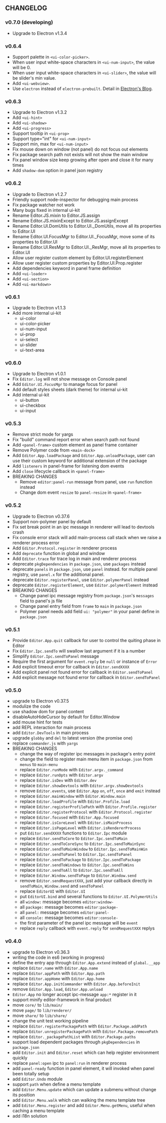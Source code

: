 ## CHANGELOG

### v0.7.0 (developing)

 - Upgrade to Electron v1.3.4

### v0.6.4

 - Support palette in `<ui-color-picker>`.
 - When user input white-space characters in `<ui-num-input>`, the value will be 0.
 - When user input white-space characters in `<ui-slider>`, the value will be slider's min value.
 - Add `<ui-webview>`.
 - Use `electron` instead of `electron-prebuilt`. Detail in [Electron's Blog](http://electron.atom.io/blog/2016/08/16/npm-install-electron).

### v0.6.3

 - Upgrade to Electron v1.3.2
 - Add `<ui-hint>`
 - Add `<ui-shadow>`
 - Add `<ui-progress>`
 - Support tooltip in `<ui-prop>`
 - Support type="int" for `<ui-num-input>`
 - Support min, max for `<ui-num-input>`
 - Fix mouse down on window (not panel) do not focus out elements
 - Fix package search path not exists will not show the main window
 - Fix panel window size keep growing after open and close it for many times
 - Add `shadow-dom` option in panel json registry

### v0.6.2

 - Upgrade to Electron v1.2.7
 - Friendly support node-inspector for debugging main process
 - Fix package watcher not work
 - Many bugs fixed in internal ui-kit
 - Rename Editor.JS.mixin to Editor.JS.assign
 - Rename Editor.JS.mixinExcept to Editor.JS.assignExcept
 - Rename Editor.UI.DomUtils to Editor.UI._DomUtils, move all its properties to Editor.UI
 - Rename Editor.UI.FocusMgr to Editor.UI._FocusMgr, move some of its properties to Editor.UI
 - Rename Editor.UI.ResMgr to Editor.UI._ResMgr, move all its properties to Editor.UI
 - Allow user register custom element by Editor.UI.registerElement
 - Allow user register custom properties by Editor.UI.Prop.register
 - Add dependencies keyword in panel frame definition
 - Add `<ui-loader>`
 - Add `<ui-section>`
 - Add `<ui-markdown>`

### v0.6.1

 - Upgrade to Electron v1.1.3
 - Add more internal ui-kit
   - ui-color
   - ui-color-picker
   - ui-num-input
   - ui-prop
   - ui-select
   - ui-slider
   - ui-text-area

### v0.6.0

 - Upgrade to Electron v1.0.1
 - Fix `Editor.log` will not show message on Console panel
 - Add `Editor.UI.FocusMgr` to manage focus for panel
 - Add default styles sheets (dark theme) for internal ui-kit
 - Add internal ui-kit
   - ui-button
   - ui-checkbox
   - ui-input

### v0.5.3

 - Remove strict mode for yargs
 - Fix "build" command report error when search path not found
 - Add `<panel-frame>` custom element as panel frame container
 - Remove Polymer code from `<main-dock>`
 - Add `Editor.App.loadPackage` and `Editor.App.unloadPackage`, user can use their custom keyword for additional extension of the package
 - Add `listeners` in panel-frame for listening dom events
 - Add `close` lifecycle callback in `<panel-frame>`
 - BREAKING CHANGES
   - Remove `editor:panel-run` message from panel, use `run` function instead
   - Change dom event `resize` to `panel-resize` in `<panel-frame>`

### v0.5.2

 - Upgrade to Electron v0.37.6
 - Support non-polymer panel by default
 - Fix set break point in an ipc message in renderer will lead to devtools crash
 - Fix console error stack will add main-process call stack when we raise a renderer process error
 - Add `Editor.Protocol.register` in renderer process
 - Add `deprecate` function in global and window
 - Add `Editor.trace` for trace log in main and renderer process
 - deprecate `pkgDependencies` in `package.json`, use `packages` instead
 - deprecate `panels` in `package.json`, use `panel` instead. for multiple panel registry, use `panel.x` for the additional panel.
 - deprecate `Editor.registerPanel`, use `Editor.polymerPanel` instead
 - deprecate `Editor.registerElement`, use `Editor.polymerElement` instead
 - BREAKING CHANGES
   - Change panel ipc message registry from `package.json`'s `messages` field to panel's js file
   - Change panel entry field from `frame` to `main` in `package.json`
   - Polymer panel needs add field `ui: "polymer"` in your panel define in `package.json`

### v0.5.1

 - Provide `Editor.App.quit` callback for user to control the quiting phase in Editor
 - Fix `Editor.Ipc.sendTo` will swallow last argument if it is a number
 - Simplify `Editor.Ipc.sendToPanel` message
 - Require the first argument for `event.reply` be `null` or instance of `Error`
 - Add explicit timeout error for callback in `Editor.sendXXXX`
 - Add explicit panel not found error for callback in `Editor.sendToPanel`
 - Add explicit message not found error for callback in `Editor.sendToPanel`

### v0.5.0

 - upgrade to Electron v0.37.5
 - modulize the code
 - use shadow dom for panel content
 - disableAutoHideCursor by default for Editor.Window
 - add mouse hint for tests
 - add REPL interaction for main process
 - add `Editor.DevTools` in main process
 - upgrade `globby` and `del` to latest version (the promise one)
 - replace `commander.js` with `yargs`
 - BREAKING CHANGES
   - change the way of register ipc messages in package's entry point
   - change the field to register main menu item in `package.json` from `menus` to `main-menu`
   - replace `Editor.runMode` with `Editor.argv._command`
   - replace `Editor.runOpts` with `Editor.argv`
   - replace `Editor.isDev` with `Editor.dev`
   - replace `Editor.showDevtools` with `Editor.argv.showDevtools`
   - remove `Editor.events`, use `Editor.App` `on`, `off`, `once` and `emit` instead
   - replace `Editor.mainWindow` with `Editor.Window.main`
   - replace `Editor.loadProfile` with `Editor.Profile.load`
   - replace `Editor.registerProfilePath` with `Editor.Profile.register`
   - replace `Editor.registerProtocol` with `Editor.Protocol.register`
   - replace `Editor.focused` with `Editor.App.focused`
   - replace `Editor.isCoreLevel` with `Editor.isMainProcess`
   - replace `Editor.isPageLevel` with `Editor.isRendererProcess`
   - put `Editor.sendXXXX` functions to `Editor.Ipc` module
   - replace `Editor.sendToCore` to `Editor.Ipc.sendToMain`
   - replace `Editor.sendToCoreSync` to `Editor.Ipc.sendToMainSync`
   - replace `Editor.sendToMainWindow` to `Editor.Ipc.sendToMainWin`
   - replace `Editor.sendToPanel` to `Editor.Ipc.sendToPanel`
   - replace `Editor.sendToPackage` to `Editor.Ipc.sendToPackage`
   - replace `Editor.sendToWindows` to `Editor.Ipc.sendToWins`
   - replace `Editor.sendToAll` to `Editor.Ipc.sendToAll`
   - replace `Editor.Window.sendToPage` to `Editor.Window.send`
   - remove `Editor.sendRequestXXX`, just add your callback directly in `sendToMain`, `Window.send` and `sendToPanel`
   - replace `EditorUI` with `Editor.UI`
   - put `EditorUI.bind` and several functions to `Editor.UI.PolymerUtils`
   - all `window:` message becomes `editor:window-`
   - all `package:` message becomes `editor:package-`
   - all `panel:` message becomes `editor:panel-`
   - all `console:` message becomes `editor:console-`
   - the first parameter of the panel ipc message will be `event`
   - replace `reply` callback with `event.reply` for `sendRequestXXX` replys

### v0.4.0

 - upgrade to Electron v0.36.3
 - writing the code in es6 (working in progress)
 - define the entry app through `Editor.App.extend` instead of `global.__app`
 - replace `Editor.name` with `Editor.App.name`
 - replace `Editor.appPath` with `Editor.App.path`
 - replace `Editor.appHome` with `Editor.App.home`
 - replace `Editor.App.initCommander` with `Editor.App.beforeInit`
 - remove `Editor.App.load`, `Editor.App.unload`
 - `Editor.App` no longer accept ipc-message `app:*` register in it
 - support minify editor-framework in final product
 - move `core/` to `lib/main/`
 - move `page/` to `lib/renderer/`
 - move `share/` to `lib/share/`
 - change the unit test working pipeline
 - replace `Editor.registerPackagePath` with `Editor.Package.addPath`
 - replace `Editor.unregisterPackagePath` with `Editor.Package.removePath`
 - replace `Editor._packagePathList` with `Editor.Package.paths`
 - support load dependent packages through `pkgDependencies` in `package.json`
 - add `Editor.init` and `Editor.reset` which can help register environment quickly
 - replace `panel:open` ipc to `panel:run` in renderer process
 - add `panel-ready` function in panel element, it will invoked when panel been totally setup
 - add `Editor.Undo` module
 - support `path` when define a menu template
 - add `Editor.Menu.update` which can update a submenu without change its position
 - add `Editor.Menu.walk` which can walking the menu template tree
 - add `Editor.Menu.register` and add `Editor.Menu.getMenu`, useful when caching a menu template
 - add i18n solution
